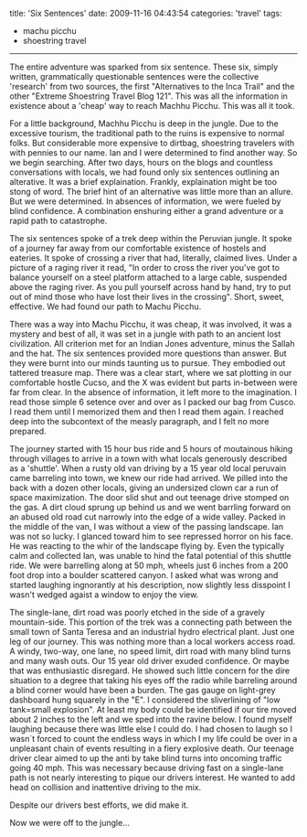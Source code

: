 title: 'Six Sentences'
date: 2009-11-16 04:43:54
categories: 'travel'
tags:
- machu picchu
- shoestring travel
---

The entire adventure was sparked from six sentence. These six, simply written, grammatically questionable sentences were the collective 'research' from two sources, the first "Alternatives to the Inca Trail" and the other "Extreme Shoestring Travel Blog 121". This was all the information in existence about a 'cheap' way to reach Machhu Picchu. This was all it took.

For a little background, Machhu Picchu is deep in the jungle. Due to the excessive tourism, the traditional path to the ruins is expensive to normal folks. But considerable more expensive to dirtbag, shoestring travelers with with pennies to our name. Ian and I were determined to find another way. So we begin searching. After two days, hours on the blogs and countless conversations with locals, we had found only six sentences outlining an alterative. It was a brief explaination. Frankly, explaination might be too stong of word. The brief hint of an alternative was little more than an allure. But we were determined. In absences of information, we were fueled by blind confidence. A combination enshuring either a grand adventure or a rapid path to catastrophe.

The six sentences spoke of a trek deep within the Peruvian jungle. It spoke of a journey far away from our comfortable existence of hostels and eateries. It spoke of crossing a river that had, literally, claimed lives. Under a picture of a raging river it read, "In order to cross the river you've got to balance yourself on a steel platform attached to a large cable, suspended above the raging river. As you pull yourself across hand by hand, try to put out of mind those who have lost their lives in the crossing". Short, sweet, effective. We had found our path to Machu Picchu.

There was a way into Machu Picchu, it was cheap, it was involved, it was a mystery and best of all, it was set in a jungle with path to an ancient lost civilization. All criterion met for an Indian Jones adventure, minus the Sallah and the hat. The six sentences provided more questions than answer. But they were burnt into our minds taunting us to pursue. They embodied out tattered treasure map. There was a clear start, where we sat plotting in our comfortable hostle Cucso, and the X was evident but parts in-between were far from clear. In the absence of information, it left more to the imagination. I read those simple 6 setence over and over as I packed our bag from Cusco. I read them until I memorized them and then I read them again. I reached deep into the subcontext of the measly paragraph, and I felt no more prepared.

The journey started with 15 hour bus ride and 5 hours of moutainous hiking through villages to arrive in a town with what locals generously described as a 'shuttle'. When a rusty old van driving by a 15 year old local peruvain came barreling into town, we knew our ride had arrived. We pilled into the back with a dozen other locals, giving an undersized clown car a run of space maximization. The door slid shut and out teenage drive stomped on the gas. A dirt cloud sprung up behind us and we went barrling forward on an abused old road cut narrowly into the edge of a wide valley. Packed in the middle of the van, I was without a view of the passing landscape. Ian was not so lucky. I glanced toward him to see repressed horror on his face. He was reacting to the whir of the landscape flying by. Even the typically calm and collected Ian, was unable to hind the fatal potential of this shuttle ride. We were barrelling along at 50 mph, wheels just 6 inches from a 200 foot drop into a boulder scattered canyon. I asked what was wrong and started laughing ingnorantly at his description, now slightly less disspoint I wasn't wedged agaist a window to enjoy the view.

The single-lane, dirt road was poorly etched in the side of a gravely mountain-side. This portion of the trek was a connecting path between the small town of Santa Teresa and an industrial hydro electrical plant. Just one leg of our journey. This was nothing more than a local workers access road. A windy, two-way, one lane, no speed limit, dirt road with many blind turns and many wash outs. Our 15 year old driver exuded confidence. Or maybe that was enthusiastic disregard. He showed such little concern for the dire situation to a degree that taking his eyes off the radio while barreling around a blind corner would have been a burden. The gas gauge on light-grey dashboard hung squarely in the "E". I considered the sliverlining of "low tank=small explosion". At least my body could be identified if our tire moved about 2 inches to the left and we sped into the ravine below. I found myself laughing because there was little else I could do. I had chosen to laugh so I wasn´t forced to count the endless ways in which I my life could be over in a unpleasant chain of events resulting in a fiery explosive death. Our teenage driver clear aimed to up the anti by take blind turns into oncoming traffic going 40 mph. This was necessary because driving fast on a single-lane path is not nearly interesting to pique our drivers interest. He wanted to add head on collision and inattentive driving to the mix.

Despite our drivers best efforts, we did make it.

Now we were off to the jungle...
